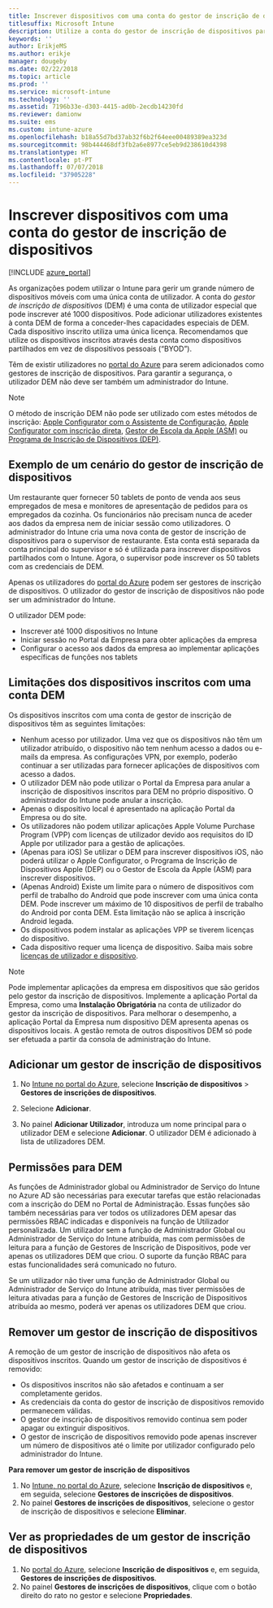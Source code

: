 ```yaml
---
title: Inscrever dispositivos com uma conta do gestor de inscrição de dispositivos
titlesuffix: Microsoft Intune
description: Utilize a conta do gestor de inscrição de dispositivos para inscrever dispositivos no Intune. "
keywords: ''
author: ErikjeMS
ms.author: erikje
manager: dougeby
ms.date: 02/22/2018
ms.topic: article
ms.prod: ''
ms.service: microsoft-intune
ms.technology: ''
ms.assetid: 7196b33e-d303-4415-ad0b-2ecdb14230fd
ms.reviewer: damionw
ms.suite: ems
ms.custom: intune-azure
ms.openlocfilehash: b18a55d7bd37ab32f6b2f64eee00489389ea323d
ms.sourcegitcommit: 98b444468df3fb2a6e8977ce5eb9d238610d4398
ms.translationtype: HT
ms.contentlocale: pt-PT
ms.lasthandoff: 07/07/2018
ms.locfileid: "37905228"
---
```

# <a name="enroll-devices-by-using-a-device-enrollment-manager-account"></a>Inscrever dispositivos com uma conta do gestor de inscrição de dispositivos

[!INCLUDE [azure_portal](./includes/azure_portal.md)]

As organizações podem utilizar o Intune para gerir um grande número de dispositivos móveis com uma única conta de utilizador. A conta do *gestor de inscrição de dispositivos* (DEM) é uma conta de utilizador especial que pode inscrever até 1000 dispositivos. Pode adicionar utilizadores existentes à conta DEM de forma a conceder-lhes capacidades especiais de DEM. Cada dispositivo inscrito utiliza uma única licença. Recomendamos que utilize os dispositivos inscritos através desta conta como dispositivos partilhados em vez de dispositivos pessoais (“BYOD”).  

Têm de existir utilizadores no [portal do Azure](https://portal.azure.com) para serem adicionados como gestores de inscrição de dispositivos. Para garantir a segurança, o utilizador DEM não deve ser também um administrador do Intune.

>[!NOTE]
>O método de inscrição DEM não pode ser utilizado com estes métodos de inscrição: [Apple Configurator com o Assistente de Configuração](apple-configurator-setup-assistant-enroll-ios.md), [Apple Configurator com inscrição direta](apple-configurator-direct-enroll-ios.md), [Gestor de Escola da Apple (ASM)](apple-school-manager-set-up-ios.md) ou [Programa de Inscrição de Dispositivos (DEP)](device-enrollment-program-enroll-ios.md).

## <a name="example-of-a-device-enrollment-manager-scenario"></a>Exemplo de um cenário do gestor de inscrição de dispositivos

Um restaurante quer fornecer 50 tablets de ponto de venda aos seus empregados de mesa e monitores de apresentação de pedidos para os empregados da cozinha. Os funcionários não precisam nunca de aceder aos dados da empresa nem de iniciar sessão como utilizadores. O administrador do Intune cria uma nova conta de gestor de inscrição de dispositivos para o supervisor de restaurante.  Esta conta está separada da conta principal do supervisor e só é utilizada para inscrever dispositivos partilhados com o Intune. Agora, o supervisor pode inscrever os 50 tablets com as credenciais de DEM.

Apenas os utilizadores do [portal do Azure](https://portal.azure.com) podem ser gestores de inscrição de dispositivos. O utilizador do gestor de inscrição de dispositivos não pode ser um administrador do Intune.

O utilizador DEM pode:

-   Inscrever até 1000 dispositivos no Intune
-   Iniciar sessão no Portal da Empresa para obter aplicações da empresa
-   Configurar o acesso aos dados da empresa ao implementar aplicações específicas de funções nos tablets

## <a name="limitations-of-devices-that-are-enrolled-with-a-dem-account"></a>Limitações dos dispositivos inscritos com uma conta DEM

Os dispositivos inscritos com uma conta de gestor de inscrição de dispositivos têm as seguintes limitações:

  - Nenhum acesso por utilizador. Uma vez que os dispositivos não têm um utilizador atribuído, o dispositivo não tem nenhum acesso a dados ou e-mails da empresa. As configurações VPN, por exemplo, poderão continuar a ser utilizadas para fornecer aplicações de dispositivos com acesso a dados.
  - O utilizador DEM não pode utilizar o Portal da Empresa para anular a inscrição de dispositivos inscritos para DEM no próprio dispositivo. O administrador do Intune pode anular a inscrição.
  - Apenas o dispositivo local é apresentado na aplicação Portal da Empresa ou do site.
  - Os utilizadores não podem utilizar aplicações Apple Volume Purchase Program (VPP) com licenças de utilizador devido aos requisitos do ID Apple por utilizador para a gestão de aplicações.
  - (Apenas para iOS) Se utilizar o DEM para inscrever dispositivos iOS, não poderá utilizar o Apple Configurator, o Programa de Inscrição de Dispositivos Apple (DEP) ou o Gestor de Escola da Apple (ASM) para inscrever dispositivos.
  - (Apenas Android) Existe um limite para o número de dispositivos com perfil de trabalho do Android que pode inscrever com uma única conta DEM. Pode inscrever um máximo de 10 dispositivos de perfil de trabalho do Android por conta DEM. Esta limitação não se aplica à inscrição Android legada.
  - Os dispositivos podem instalar as aplicações VPP se tiverem licenças do dispositivo.
  - Cada dispositivo requer uma licença de dispositivo. Saiba mais sobre [licenças de utilizador e dispositivo](licenses-assign.md#how-user-and-device-licenses-affect-access-to-services).


> [!NOTE]
> Pode implementar aplicações da empresa em dispositivos que são geridos pelo gestor da inscrição de dispositivos. Implemente a aplicação Portal da Empresa, como uma **Instalação Obrigatória** na conta de utilizador do gestor da inscrição de dispositivos.
> Para melhorar o desempenho, a aplicação Portal da Empresa num dispositivo DEM apresenta apenas os dispositivos locais. A gestão remota de outros dispositivos DEM só pode ser efetuada a partir da consola de administração do Intune.


## <a name="add-a-device-enrollment-manager"></a>Adicionar um gestor de inscrição de dispositivos

1.  No [Intune no portal do Azure](https://aka.ms/intuneportal), selecione **Inscrição de dispositivos** > **Gestores de inscrições de dispositivos**.

2.  Selecione **Adicionar**.

3.  No painel **Adicionar Utilizador**, introduza um nome principal para o utilizador DEM e selecione **Adicionar**. O utilizador DEM é adicionado à lista de utilizadores DEM.

## <a name="permissions-for-dem"></a>Permissões para DEM

As funções de Administrador global ou Administrador de Serviço do Intune no Azure AD são necessárias para executar tarefas que estão relacionadas com a inscrição do DEM no Portal de Administração. Essas funções são também necessárias para ver todos os utilizadores DEM apesar das permissões RBAC indicadas e disponíveis na função de Utilizador personalizada. Um utilizador sem a função de Administrador Global ou Administrador de Serviço do Intune atribuída, mas com permissões de leitura para a função de Gestores de Inscrição de Dispositivos, pode ver apenas os utilizadores DEM que criou. O suporte da função RBAC para estas funcionalidades será comunicado no futuro.

Se um utilizador não tiver uma função de Administrador Global ou Administrador de Serviço do Intune atribuída, mas tiver permissões de leitura ativadas para a função de Gestores de Inscrição de Dispositivos atribuída ao mesmo, poderá ver apenas os utilizadores DEM que criou.

## <a name="remove-a-device-enrollment-manager"></a>Remover um gestor de inscrição de dispositivos

A remoção de um gestor de inscrição de dispositivos não afeta os dispositivos inscritos. Quando um gestor de inscrição de dispositivos é removido:

-   Os dispositivos inscritos não são afetados e continuam a ser completamente geridos.
-   As credenciais da conta do gestor de inscrição de dispositivos removido permanecem válidas.
-   O gestor de inscrição de dispositivos removido continua sem poder apagar ou extinguir dispositivos.
-   O gestor de inscrição de dispositivos removido pode apenas inscrever um número de dispositivos até o limite por utilizador configurado pelo administrador do Intune.

**Para remover um gestor de inscrição de dispositivos**

1. No [Intune, no portal do Azure](https://aka.ms/intuneportal), selecione **Inscrição de dispositivos** e, em seguida, selecione **Gestores de inscrições de dispositivos**.
2. No painel **Gestores de inscrições de dispositivos**, selecione o gestor de inscrição de dispositivos e selecione **Eliminar**.

## <a name="view-the-properties-of-a-device-enrollment-manager"></a>Ver as propriedades de um gestor de inscrição de dispositivos

1. No [portal do Azure](https://portal.azure.com), selecione **Inscrição de dispositivos** e, em seguida, **Gestores de inscrições de dispositivos**.
2. No painel **Gestores de inscrições de dispositivos**, clique com o botão direito do rato no gestor e selecione **Propriedades**.
